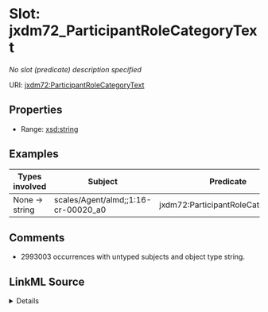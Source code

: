

# Slot: jxdm72_ParticipantRoleCategoryText


_No slot (predicate) description specified_





URI: [jxdm72:ParticipantRoleCategoryText](http://release.niem.gov/niem/domains/jxdm/7.2/#ParticipantRoleCategoryText)



<!-- no inheritance hierarchy -->








## Properties

* Range: [xsd:string](http://www.w3.org/2001/XMLSchema#string)






## Examples

| Types involved | Subject | Predicate | Object |
| --- | --- | --- | --- |
| None → string | scales/Agent/almd;;1:16-cr-00020_a0 | jxdm72:ParticipantRoleCategoryText | Defendant |


## Comments

* 2993003 occurrences with untyped subjects and object type string.



## LinkML Source

<details>

```yaml
name: jxdm72_ParticipantRoleCategoryText
description: No slot (predicate) description specified
comments:
- 2993003 occurrences with untyped subjects and object type string.
examples:
- description: None → string
  object:
    example_object: Defendant
    example_object_type: string
    example_predicate: jxdm72:ParticipantRoleCategoryText
    example_subject: scales/Agent/almd;;1:16-cr-00020_a0
    example_subject_type: None
from_schema: scales-kg-new
rank: 1000
slot_uri: jxdm72:ParticipantRoleCategoryText
alias: jxdm72_ParticipantRoleCategoryText
range: string

```
</details>